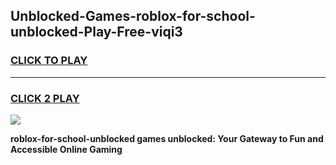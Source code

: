 
## Unblocked-Games-roblox-for-school-unblocked-Play-Free-viqi3
<h3>
<a href="https://premium76.site?title=roblox-for-school-unblocked&ref=20M">CLICK TO PLAY</a></h3>
<hr>

<h3>
<a href="https://premium76.site?title=roblox-for-school-unblocked&ref=20M">CLICK 2 PLAY</a>
  
</h3>

<a href="https://premium76.site?title=roblox-for-school-unblocked&ref=19M"><img src="https://clearcache.store/games.png"></a>


**roblox-for-school-unblocked games unblocked: Your Gateway to Fun and Accessible Online Gaming**
